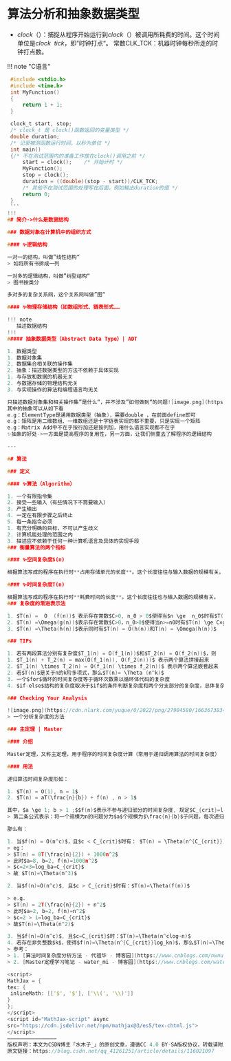# 算法分析和抽象数据类型

* $clock（）$：捕捉从程序开始运行到$clock（）$被调用所耗费的时间。这个时间单位是$clock ~~tick$，即”时钟打点“。
  常数CLK_TCK：机器时钟每秒所走的时钟打点数。

!!! note "C语言"
   ```c
    #include <stdio.h>
    #include <time.h>
    int MyFunction()
    {
        return 1 + 1;
    }

    clock_t start, stop;
    /* clock_t 是 clock()函数返回的变量类型 */
    double duration;
    /* 记录被测函数运行时间，以秒为单位 */
    int main()
    {/* 不在测试范围内的准备工作放在clock()调用之前 */
        start = clock();	/* 开始计时 */
        MyFunction();
        stop = clock();
        duration = ((double)(stop - start))/CLK_TCK;
        /* 其他不在测试范围的处理写在后面，例如输出duration的值 */
        return 0;
    }
    ```
!!!
## 简介->什么是数据结构

### 数据对象在计算机中的组织方式

#### ✨逻辑结构

一对一的结构，叫做”线性结构“
> 如将所有书排成一列

一对多的逻辑结构，叫做”树型结构“
> 图书按类分

多对多的复杂关系网，这个关系网叫做”图“

#### ✨物理存储结构（如数组形式、链表形式……

!!! note 
​	描述数据结构
!!!
##### 抽象数据类型（Abstract Data Type）| ADT

1. 数据类型
   1. 数据对象集
   2. 数据集合相关联的操作集
2. 抽象：描述数据类型的方法不依赖于具体实现
   1. 与存放和数据的机器无关
   2. 与数据存储的物理结构无关
   3. 与实现操作的算法和编程语言均无关

只描述数据对象集和相关操作集”是什么“，并不涉及”如何做到“的问题![image.png](https://cdn.nlark.com/yuque/0/2022/png/27904580/1659343237988-1e32e236-aed0-48c6-9eea-6135929b5533.png#averageHue=%23ebeaea&clientId=uf74e5c40-d564-4&crop=0&crop=0&crop=1&crop=1&from=paste&height=460&id=uab3a70e9&margin=%5Bobject%20Object%5D&name=image.png&originHeight=575&originWidth=860&originalType=binary&ratio=1&rotation=0&showTitle=false&size=414632&status=done&style=none&taskId=u913a6b5d-ea44-4ed9-b5f6-9807d46f610&title=&width=688)
其中的抽象可以从如下看
e.g：ElementType是通用数据类型（抽象)，需要double ，在前面define即可
e.g：矩阵是用二维数组、一维数组还是十字链表实现的都不重要，只是实现一个矩阵
e.g：Matrix Add中不在乎按行加还是按列加，用什么语言实现都不在乎
✨抽象的好处->一方面是提高程序的复用性，另一方面，让我们侧重去了解程序的逻辑结构

---

## 算法

### 定义

#### ✨算法（Algorithm）

1. 一个有限指令集
2. 接受一些输入（有些情况下不需要输入）
3. 产生输出
4. 一定在有限步骤之后终止
5. 每一条指令必须
   1. 有充分明确的目标，不可以产生歧义
   2. 计算机能处理的范围之内
   3. 描述应不依赖于任何一种计算机语言及具体的实现手段
### 衡量算法的两个指标

#### ✨空间复杂度S(n)

根据算法写成的程序在执行时**占用存储单元的长度**。这个长度往往与输入数据的规模有关。空间复杂度过高的算法可能导致使用的内存超限，造成程序非正常中断。

#### ✨时间复杂度T(n)

根据算法写成的程序在执行时**耗费时间的长度**。这个长度往往也与输入数据的规模有关。
### 复杂度的渐进表示法

1. $T(n) =  O  (f(n))$ 表示存在常数$C>0, n_0 > 0$使得当$n \ge  n_0$时有$T(n) \le C×f(n)$
2. $T(n) =\Omega(g(n))$表示存在常数$C>0，n_0>0$使得当n>=n0时有$T(n) \ge C×g(n)$
3. $T(n) =\Theta(h(n))$表示同时有$T(n) = O(h(n))和T(n) = \Omega(h(n))$

### TIPs

1. 若有两段算法分别有复杂度$T_1(n) = O(f_1(n))$和$T_2(n) = O(f_2(n))$，则
   1. $T_1(n) + T_2(n) = max(O(f_1(n)), O(f_2(n)))$ 表示两个算法拼接起来
   2. $T_1(n) \times T_2(n) = O(f_1(n) \times f_2(n))$ 表示两个算法嵌套起来
2. 若$T(n)$是关于n的k阶多项式，那么$T(n)= \Theta (n^k)$
3. 一个$for$循环的时间复杂度等于循环次数乘以循环体代码的复杂度
4. $if-else$结构的复杂度取决于$if$的条件判断复杂度和两个分支部分的复杂度，总体复杂度取三者中最大

### Checking Your Analysis

![image.png](https://cdn.nlark.com/yuque/0/2022/png/27904580/1663673834911-9adee8ce-e352-4f23-9727-6386d1f0083d.png#averageHue=%23e0ddb5&clientId=u3b6968f0-75d2-4&crop=0&crop=0&crop=1&crop=1&from=paste&height=411&id=ue2d94756&margin=%5Bobject%20Object%5D&name=image.png&originHeight=514&originWidth=699&originalType=binary&ratio=1&rotation=0&showTitle=false&size=172143&status=done&style=none&taskId=u32548eab-1cc6-48bd-aadc-b0568096415&title=&width=559.2)
> 一个分析复杂度的方法

### 主定理 | Master

#### 介绍

Master定理，又称主定理，用于程序的时间复杂度计算（常用于递归调用算法的时间复杂度）

#### 用法

递归算法时间复杂度形如：

1. $T(n) = O(1), n = 1$
2. $T(n) = aT(\frac{n}{b}) + f(n) , n > 1$

其中，$a \ge 1; b > 1 ;$$f(n)$表示不参与递归部分的时间复杂度, 规定$C_{crit}=log_ba$
> 第二条公式表示：将一个规模为n的问题分为$a$个规模为$\frac{n}{b}$子问题，每次递归将带来$f(n)$的额外计算，然后通过对这$a$个子问题的解的综合，得到原问题的解

那么有：

1. 当$f(n) = O(n^c)$，且$c < C_{crit}$时有： $T(n) = \Theta(n^{C_{crit}})$
> eg：
> $T(n) = 8T(\frac{n}{2}) + 1000n^2$
> 此时$a=8, b=2, f(n)=1000n^2$
> $c=2<3=log_ba=C_{crit}$
> 故 $T(n)=\Theta(n^3)$

2. 当$f(n)=O(n^c)$, 且$c > C_{crit}$时有：$T(n)=\Theta(f(n))$

> e.g.
> $T(n) = 2T(\frac{n}{2}) + n^2$
> 此时$a=2, b=2, f(n)=n^2$
> $c=2 > 1=log_ba=C_{crit}$
> 故$T(n)=\Theta(n^2)$

3. 当$f(n)=O(n^c)$, 且$c=C_{crit}$时：$T(n)=\Theta(n^clog~n)$
4. 若存在非负整数$k$，使得$f(n)=\Theta(n^{C_{crit}}log_kn)$，那么$T(n)=\Theta(n^{C_{crit}}log_{k+1}n)$
> 参考：
> 1. [算法时间复杂度分析方法 - 代祖华 - 博客园](https://www.cnblogs.com/nwnu-daizh/p/8652285.html)
> 2. [Master定理学习笔记 - water_mi - 博客园](https://www.cnblogs.com/water-mi/p/9794604.html)

<script>
MathJax = {
  tex: {
    inlineMath: [['$', '$'], ['\\(', '\\)']]
  }
};
</script>
<script id="MathJax-script" async
  src="https://cdn.jsdelivr.net/npm/mathjax@3/es5/tex-chtml.js">
</script>
————————————————
版权声明：本文为CSDN博主「水木子_」的原创文章，遵循CC 4.0 BY-SA版权协议，转载请附上原文出处链接及本声明。
原文链接：https://blog.csdn.net/qq_41261251/article/details/116021097